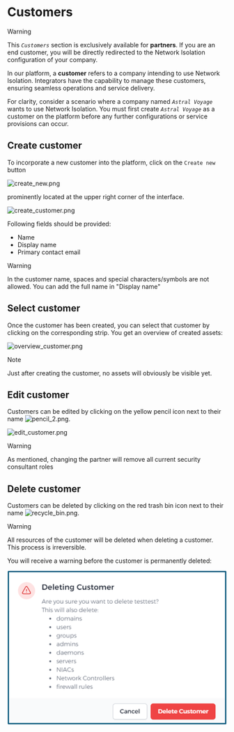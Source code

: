 # Customers
> [!WARNING]
> This *`Customers`* section is exclusively available for **partners**. If you are an end customer, you will be directly redirected to the Network Isolation configuration of your company.

In our platform, a **customer** refers to a company intending to use Network Isolation. Integrators have the capability to manage these customers, ensuring seamless operations and service delivery.

For clarity, consider a scenario where a company named *`Astral Voyage`* wants to use Network Isolation. You must first create *`Astral Voyage`* as a customer on the platform before any further configurations or service provisions can occur.

## Create customer

To incorporate a new customer into the platform, click on the `Create new` button

![create_new.png](/create_new.png)

prominently located at the upper right corner of the interface.

![create_customer.png](/create_customer.png ':size=500')



Following fields should be provided:
	
  - Name
  - Display name
  - Primary contact email

> [!WARNING]
>  In the customer name, spaces and special characters/symbols are not allowed. You can add the full name in "Display name"

## Select customer  

Once the customer has been created, you can select that customer by clicking on the corresponding strip.
You get an overview of created assets:

![overview_customer.png](/overview_customer.png ':size=800')

> [!NOTE]
> Just after creating the customer, no assets will obviously be visible yet.

## Edit customer
Customers can be edited by clicking on the yellow pencil icon next to their name ![pencil_2.png](/icon_edit.png ':size=35;35').

![edit_customer.png](/edit_customer.png ':size=500')

> [!WARNING]
> As mentioned, changing the partner will remove all current security consultant roles



## Delete customer

Customers can be deleted by clicking on the red trash bin icon next to their name ![recycle_bin.png](/icon_delete.png ':size=35;35').


> [!WARNING]
> All resources of the customer will be deleted when deleting a customer. This process is irreversible.

You will receive a warning before the customer is permanently deleted:

![deleting_customer.png](deleting_customer.png ':size=500')

